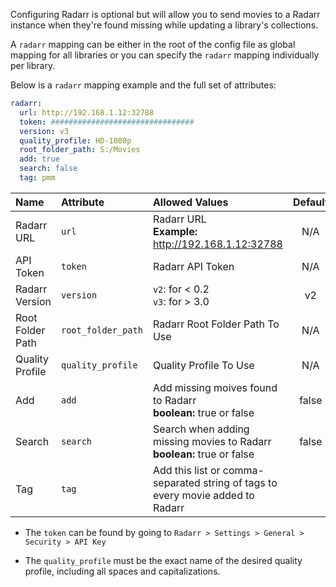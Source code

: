Configuring Radarr is optional but will allow you to send movies to a Radarr instance when they're found missing while updating a library's collections. 

A `radarr` mapping can be either in the root of the config file as global mapping for all libraries or you can specify the `radarr` mapping individually per library.

Below is a `radarr` mapping example and the full set of attributes:
```yaml
radarr:
  url: http://192.168.1.12:32788
  token: ################################
  version: v3
  quality_profile: HD-1080p
  root_folder_path: S:/Movies
  add: true
  search: false
  tag: pmm
```

| Name | Attribute | Allowed Values| Default | Required |
| :-- | :-- | :-- | :--: | :--: |
| Radarr URL | `url` | Radarr URL<br><strong>Example:</strong> http://192.168.1.12:32788 | N/A | :heavy_check_mark: |
| API Token | `token` | Radarr API Token | N/A | :heavy_check_mark: |
| Radarr Version | `version` | `v2`: for < 0.2<br>`v3`: for > 3.0 | v2 | :x: |
| Root Folder Path | `root_folder_path` | Radarr Root Folder Path To Use | N/A | :heavy_check_mark: |
| Quality Profile | `quality_profile` | Quality Profile To Use | N/A | :heavy_check_mark: |
| Add | `add` | Add missing moives found to Radarr<br><strong>boolean:</strong> true or false | false | :x: |
| Search | `search` | Search when adding missing movies to Radarr<br><strong>boolean:</strong> true or false | false | :x: |
| Tag | `tag` | Add this list or comma-separated string of tags to every movie added to Radarr | ` ` | :x: |

* The `token` can be found by going to `Radarr > Settings > General > Security > API Key`

* The `quality_profile` must be the exact name of the desired quality profile, including all spaces and capitalizations.
